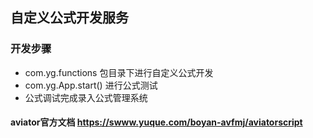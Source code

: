 ## 自定义公式开发服务
### 开发步骤
* com.yg.functions 包目录下进行自定义公式开发
* com.yg.App.start() 进行公式测试
* 公式调试完成录入公式管理系统
#### aviator官方文档 https://swww.yuque.com/boyan-avfmj/aviatorscript